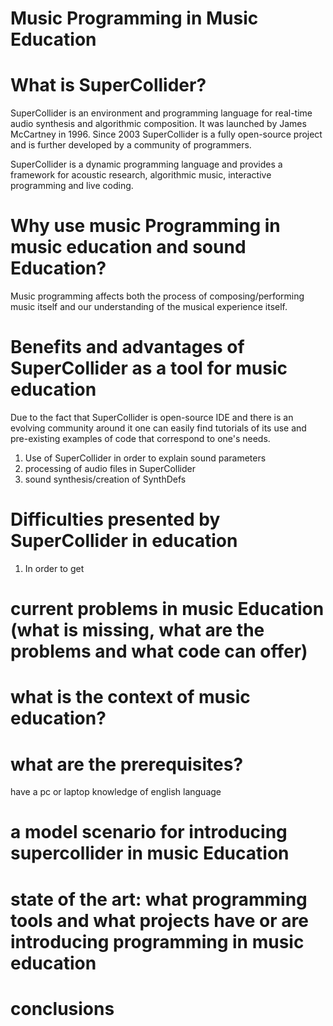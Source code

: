 # Music Programming in Music Education

# What is SuperCollider?

SuperCollider is an environment and programming language for real-time audio synthesis and algorithmic composition.  It was launched by James McCartney in 1996.  Since 2003 SuperCollider is a fully open-source project and is further developed by a community of programmers.

SuperCollider is a dynamic programming language and provides a framework for acoustic research, algorithmic music, interactive programming and live coding.

# Why use music Programming in music education and sound Education?

Music programming affects both the process of composing/performing music itself and our understanding of the musical experience itself.

# Benefits and advantages of SuperCollider as a tool for music education

Due to the fact that SuperCollider is open-source IDE and there is an evolving community around it one can easily find tutorials of its use and pre-existing examples of code that correspond to one's needs.

1. Use of SuperCollider in order to explain sound parameters
2. processing of audio files in SuperCollider
3. sound synthesis/creation of SynthDefs

# Difficulties presented by SuperCollider in education

1. In order to get

# current problems in music Education (what is missing, what are the problems and what code can offer)

# what is the context of music education?

# what are the prerequisites?

have a pc or laptop
knowledge of english language

# a model scenario for introducing supercollider in music Education
# state of the art: what programming tools and what projects have or are introducing programming in music education
# conclusions
